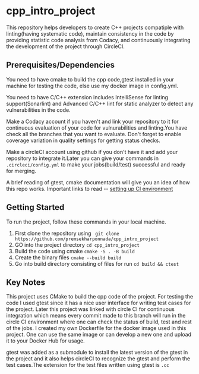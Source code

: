 # cpp_intro_project

This repository helps developers to create C++ projects compatiple with linting(having systematic code), maintain consistency in the code by providing statistic code analysis from Codacy, and continuously integrating the development of the project through CircleCI.

## Prerequisites/Dependencies

You need to have cmake to build the cpp code,gtest installed in your machine for testing the code, else use my docker image in config.yml.

You need to have C/C++ extension includes IntelliSense for linting support(Sonarlint) and Advanced C/C++ lint for static analyzer to detect any vulnerabilities in the code.

Make a Codacy account if you haven't and link your repository to it for continuous evaluation of your code for vulnurabilities and linting.You have check all the branches that you want to evaluate. Don't forget to enable coverage variation in quality settings for getting status checks.

Make a circleCI account using github if you don't have it and add your repository to integrate it.Later you can give your commands in `.circleci/config.yml` to make your jobs(build/test) successful and ready for merging.

A brief reading of gtest, cmake documentation will give you an idea of how this repo works.
Important links to read -- [setting up CI environment][cpp-url]

## Getting Started

To run the project, follow these commands in your local machine.

1. First clone the repository using ` git clone https://github.com/premsekharponnada/cpp_intro_project`
2. GO into the project directory `cd cpp_intro_project`
3. Build the code using cmake `cmake -S . -B build `
4. Create the binary files `cmake --build build`
5. Go into build directory consisting of files for run `cd build && ctest`

## Key Notes

This project uses CMake to build the cpp code of the project. For testing the code I used gtest since it has a nice user interface for writing test cases for the project. Later this project was linked with circle CI for continuous integration which means every commit made to this branch will run in the circle CI environment where one can check the status of build, test and rest of the jobs. I created my own Dockerfile for the docker image used in this project. One can use the same image or can develop a new one and upload it to your Docker Hub for usage.

gtest was added as a submodule to install the latest version of the gtest in the project and it also helps circleCI to recognize the gtest and perform the test cases.The extension for the test files written using gtest is `.cc`

[cpp-url]: https://levelup.gitconnected.com/how-to-combine-c-cmake-googletest-circleci-docker-and-why-e02d76c060a3
